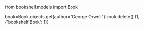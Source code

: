 from bookshelf.models import Book

book=Book.objects.get(author="George Orwell")
book.delete()
(1, {'bookshelf.Book': 1})
